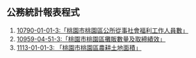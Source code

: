 ## 公務統計報表程式
1. [10790-01-01-3:「桃園市桃園區公所從事社會福利工作人員數」](https://tycgstat.github.io/RegisterStat/10790-01-01-3_%E6%A1%83%E5%9C%92%E5%B8%82%E6%A1%83%E5%9C%92%E5%8D%80%E5%85%AC%E6%89%80%E5%BE%9E%E4%BA%8B%E7%A4%BE%E6%9C%83%E7%A6%8F%E5%88%A9%E5%B7%A5%E4%BD%9C%E4%BA%BA%E5%93%A1%E6%95%B8.xlsx)
2. [10959-04-51-3:「桃園市桃園區攤販數量及取締績效」](https://tycgstat.github.io/RegisterStat/10959-04-51-3_%E6%A1%83%E5%9C%92%E5%B8%82%E6%A1%83%E5%9C%92%E5%8D%80%E6%94%A4%E8%B2%A9%E6%95%B8%E9%87%8F%E5%8F%8A%E5%8F%96%E7%B7%A0%E7%B8%BE%E6%95%88.xls)
3. [1113-01-01-3: 「桃園市桃園區農耕土地面積」](https://tycgstat.github.io/RegisterStat/1113-01-01-3_%E6%A1%83%E5%9C%92%E5%B8%82%E6%A1%83%E5%9C%92%E5%8D%80%E8%BE%B2%E8%80%95%E5%9C%9F%E5%9C%B0%E9%9D%A2%E7%A9%8D.xls)
